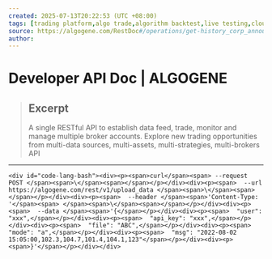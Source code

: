 ```yaml
---
created: 2025-07-13T20:22:53 (UTC +08:00)
tags: [trading platform,algo trade,algorithm backtest,live testing,cloud strategy deploy,algorithmic trading,quant model development,learn algorithmic trading,quant,trading strategy,algorithmic model creation platform,algo trading,quantitative investment,quant community,social investment,trading robot,AI trading,financial data,algo hosting,algo marketplace,trade execution,interactive broker,binance,oanda,bitget,metatrader,okx]
source: https://algogene.com/RestDoc#/operations/get-history_corp_announcement
author: 
---
```


# Developer API Doc | ALGOGENE

> ## Excerpt
> A single RESTful API to establish data feed, trade, monitor and manage multiple broker accounts. Explore new trading opportunities from multi-data sources, multi-assets, multi-strategies, multi-brokers API

---
```
<div id="code-lang-bash"><div><p><span>curl</span><span> --request POST </span><span>\</span><span></span></p></div><div><p><span>  --url https://algogene.com/rest/v1/upload_data </span><span>\</span><span></span></p></div><div><p><span>  --header </span><span>'Content-Type: '</span><span> </span><span>\</span><span></span></p></div><div><p><span>  --data </span><span>'{</span></p></div><div><p><span>  "user": "xxx",</span></p></div><div><p><span>  "api_key": "xxx",</span></p></div><div><p><span>  "file": "ABC",</span></p></div><div><p><span>  "mode": "a",</span></p></div><div><p><span>  "msg": "2022-08-02 15:05:00,102.3,104.7,101.4,104.1,123"</span></p></div><div><p><span>}'</span></p></div></div>
```
